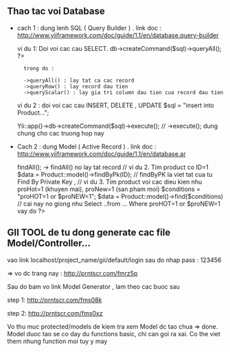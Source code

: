 ## Thao tac voi Database


- cach 1 : dung lenh SQL ( Query Builder ) . link doc : http://www.yiiframework.com/doc/guide/1.1/en/database.query-builder
 

   vi du 1:  Doi voi cac cau SELECT.
    	<?php 
    	$sql = "Select * from Product ..."; //
			$data = Yii::app()->db->createCommand($sql)->queryAll(); 
			?>
   		
   		trong do :

   		->queryAll() : lay tat ca cac record
   		->queryRow() : lay record dau tien
   		->queryScalar() : lay gia tri column dau tien cua record dau tien

   vi du 2 : doi voi cac cau INSERT, DELETE , UPDATE 
    $sql = "insert into Product...";

    Yii::app()->db->createCommand($sql)->execute(); // ->execute(); dung chung cho cac truong hop nay


 - Cach 2 : dung Model ( Active Record ) . link doc : http://www.yiiframework.com/doc/guide/1.1/en/database.ar

  
    <?php 
    //vi du 1 . Lay tat ca cac Products
    $data = Product::model()->findAll(); ->  findAll() no lay tat record

    // vi du 2. Tim product co ID=1
    $data = Product::model()->findByPk(ID); //  findByPK la viet tat cua tu Find By Private Key , 

    // vi du 3. Tim product voi cac dieu kien nhu proHot=1 (khuyen mai), proNew=1 (san pham moi)

    $conditions = "proHOT=1 or $proNEW=1";
	$data = Product::model()->find($conditions)   // cai nay no giong nhu Select ..from ... Where proHOT=1 or $proNEW=1 vay do

    ?>



## GII TOOL de tu dong generate cac file Model/Controller... 


vao link localhost/project_name/gii/default/login 
sau do nhap pass : 123456 

=> vo dc trang nay : http://prntscr.com/fmrz5p

Sau do bam vo link Model Generator , lam theo cac buoc sau

step 1: http://prntscr.com/fms08k

step 2: http://prntscr.com/fms0xz

Vo thu muc protected/models de kiem tra xem Model dc tao chua => done. Model duoc tao se co day du functions basic, chi can goi ra xai. Co the viet them nhung function moi tuy y may



